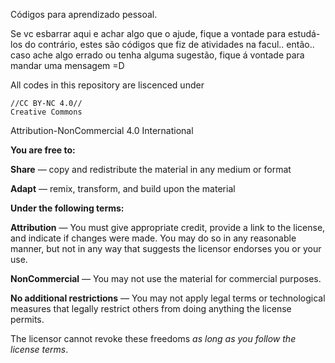 Códigos para aprendizado pessoal.

Se vc esbarrar aqui e achar algo que o ajude, fique a vontade para estudá-los 
do contrário, estes são códigos que fiz de atividades na facul.. então.. caso ache algo errado ou tenha alguma sugestão, fique á vontade para mandar uma mensagem =D


All codes in this repository are liscenced under 

    //CC BY-NC 4.0//
    Creative Commons
Attribution-NonCommercial 4.0 International
  
**You are free to:**

**Share** — copy and redistribute the material in any medium or format

**Adapt** — remix, transform, and build upon the material



**Under the following terms:**


**Attribution** — You must give appropriate credit, provide a link to the license, and indicate if changes were made. You may do so in any reasonable manner, but not in any way that suggests the licensor endorses you or your use.

**NonCommercial** — You may not use the material for commercial purposes.

**No additional restrictions** — You may not apply legal terms or technological measures that legally restrict others from doing anything the license permits.

The licensor cannot revoke these freedoms *as long as you follow the license terms*.